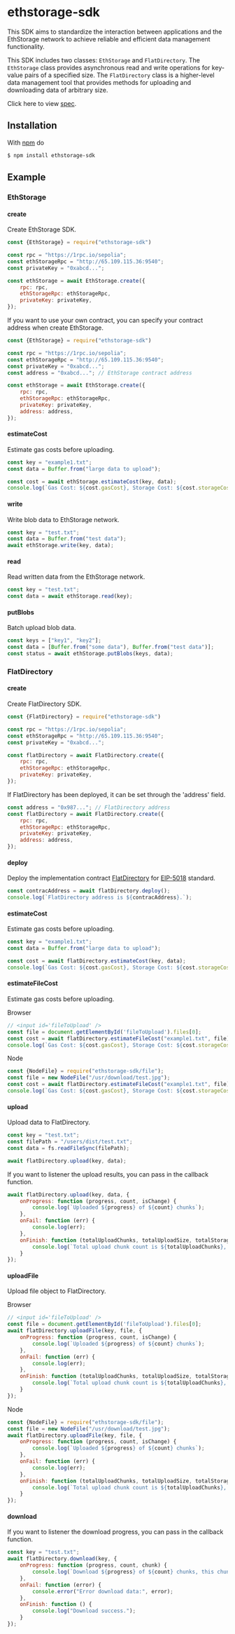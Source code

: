 # ethstorage-sdk

This SDK aims to standardize the interaction between applications and the EthStorage network to achieve reliable and
efficient data management functionality.

This SDK includes two classes: `EthStorage` and `FlatDirectory`.
The `EthStorage` class provides asynchronous read and write operations for key-value pairs of a specified size.
The `FlatDirectory` class is a higher-level data management tool that provides methods for uploading and downloading
data of arbitrary size.

Click here to view [spec](https://github.com/ethstorage/ethstorage-sdk/sepc.md).

## Installation

With [npm](https://www.npmjs.com/package/ethstorage-sdk) do

```bash
$ npm install ethstorage-sdk
```

## Example

### EthStorage

#### create

Create EthStorage SDK.

```js
const {EthStorage} = require("ethstorage-sdk")

const rpc = "https://1rpc.io/sepolia";
const ethStorageRpc = "http://65.109.115.36:9540";
const privateKey = "0xabcd...";

const ethStorage = await EthStorage.create({
    rpc: rpc,
    ethStorageRpc: ethStorageRpc,
    privateKey: privateKey,
});
```

If you want to use your own contract, you can specify your contract address when create EthStorage.
```js
const {EthStorage} = require("ethstorage-sdk")

const rpc = "https://1rpc.io/sepolia";
const ethStorageRpc = "http://65.109.115.36:9540";
const privateKey = "0xabcd...";
const address = "0xabcd..."; // EthStorage contract address

const ethStorage = await EthStorage.create({
    rpc: rpc,
    ethStorageRpc: ethStorageRpc,
    privateKey: privateKey,
    address: address,
});
```

#### estimateCost

Estimate gas costs before uploading.

```js
const key = "example1.txt";
const data = Buffer.from("large data to upload");

const cost = await ethStorage.estimateCost(key, data);
console.log(`Gas Cost: ${cost.gasCost}, Storage Cost: ${cost.storageCost}`);
```

#### write

Write blob data to EthStorage network.

```js
const key = "test.txt";
const data = Buffer.from("test data");
await ethStorage.write(key, data);
```


#### read

Read written data from the EthStorage network.

```js
const key = "test.txt";
const data = await ethStorage.read(key);
```

#### putBlobs

Batch upload blob data.

```js
const keys = ["key1", "key2"];
const data = [Buffer.from("some data"), Buffer.from("test data")];
const status = await ethStorage.putBlobs(keys, data);
```



### FlatDirectory

#### create

Create FlatDirectory SDK.

```js
const {FlatDirectory} = require("ethstorage-sdk")

const rpc = "https://1rpc.io/sepolia";
const ethStorageRpc = "http://65.109.115.36:9540";
const privateKey = "0xabcd...";

const flatDirectory = await FlatDirectory.create({
    rpc: rpc,
    ethStorageRpc: ethStorageRpc,
    privateKey: privateKey,
});
```

If FlatDirectory has been deployed, it can be set through the 'address' field.

```js
const address = "0x987..."; // FlatDirectory address
const flatDirectory = await FlatDirectory.create({
    rpc: rpc,
    ethStorageRpc: ethStorageRpc,
    privateKey: privateKey,
    address: address,
});
```

#### deploy

Deploy the implementation
contract [FlatDirectory](https://github.com/ethstorage/evm-large-storage/blob/master/contracts/examples/FlatDirectory.sol)
for [EIP-5018](https://eips.ethereum.org/EIPS/eip-5018) standard.

```js
const contracAddress = await flatDirectory.deploy();
console.log(`FlatDirectory address is ${contracAddress}.`);
```

#### estimateCost

Estimate gas costs before uploading.

```js
const key = "example1.txt";
const data = Buffer.from("large data to upload");

const cost = await flatDirectory.estimateCost(key, data);
console.log(`Gas Cost: ${cost.gasCost}, Storage Cost: ${cost.storageCost}`);
```

#### estimateFileCost

Estimate gas costs before uploading.

Browser
```javascript
// <input id='fileToUpload' />
const file = document.getElementById('fileToUpload').files[0];
const cost = await flatDirectory.estimateFileCost("example1.txt", file);
console.log(`Gas Cost: ${cost.gasCost}, Storage Cost: ${cost.storageCost}`);
```

Node
```javascript
const {NodeFile} = require("ethstorage-sdk/file");
const file = new NodeFile("/usr/download/test.jpg");
const cost = await flatDirectory.estimateFileCost("example1.txt", file);
console.log(`Gas Cost: ${cost.gasCost}, Storage Cost: ${cost.storageCost}`);
```

#### upload

Upload data to FlatDirectory.

```js
const key = "test.txt";
const filePath = "/users/dist/test.txt";
const data = fs.readFileSync(filePath);

await flatDirectory.upload(key, data);
```

If you want to listener the upload results, you can pass in the callback function.

```js
await flatDirectory.upload(key, data, {
    onProgress: function (progress, count, isChange) {
        console.log(`Uploaded ${progress} of ${count} chunks`);
    },
    onFail: function (err) {
        console.log(err);
    },
    onFinish: function (totalUploadChunks, totalUploadSize, totalStorageCost) {
        console.log(`Total upload chunk count is ${totalUploadChunks}, size is ${totalUploadSize}, storage cost is ${totalStorageCost}`);
    }
});
```

#### uploadFile

Upload file object to FlatDirectory.

Browser
```javascript
// <input id='fileToUpload' />
const file = document.getElementById('fileToUpload').files[0];
await flatDirectory.uploadFile(key, file, {
    onProgress: function (progress, count, isChange) {
        console.log(`Uploaded ${progress} of ${count} chunks`);
    },
    onFail: function (err) {
        console.log(err);
    },
    onFinish: function (totalUploadChunks, totalUploadSize, totalStorageCost) {
        console.log(`Total upload chunk count is ${totalUploadChunks}, size is ${totalUploadSize}, storage cost is ${totalStorageCost}`);
    }
});
```

Node
```javascript
const {NodeFile} = require("ethstorage-sdk/file");
const file = new NodeFile("/usr/download/test.jpg");
await flatDirectory.uploadFile(key, file, {
    onProgress: function (progress, count, isChange) {
        console.log(`Uploaded ${progress} of ${count} chunks`);
    },
    onFail: function (err) {
        console.log(err);
    },
    onFinish: function (totalUploadChunks, totalUploadSize, totalStorageCost) {
        console.log(`Total upload chunk count is ${totalUploadChunks}, size is ${totalUploadSize}, storage cost is ${totalStorageCost}`);
    }
});
```


#### download

If you want to listener the download progress, you can pass in the callback function.

```js
const key = "test.txt";
await flatDirectory.download(key, {
    onProgress: function (progress, count, chunk) {
        console.log(`Download ${progress} of ${count} chunks, this chunk is ${chunk.toString()}`);
    },
    onFail: function (error) {
        console.error("Error download data:", error);
    },
    onFinish: function () {
        console.log("Download success.");
    }
});
```
